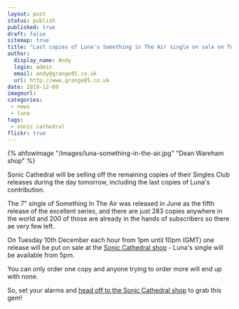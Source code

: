```yaml
---
layout: post
status: publish
published: true
draft: false
sitemap: true
title: "Last copies of Luna's Something in The Air single on sale on Tuesday"
author:
  display_name: Andy
  login: admin
  email: andy@grange85.co.uk
  url: http://www.grange85.co.uk
date: 2019-12-09
imageurl: 
categories:
 - news
 - luna
tags:
 - sonic cathedral
flickr: true
---
```

{% ahfowimage "/images/luna-something-in-the-air.jpg" "Dean Wareham shop" %}

Sonic Cathedral will be selling off the remaining copies of their Singles Club releases during the day tomorrow, including the last copies of Luna's contribution.

The 7" single of Something In The Air was released in June as the fifth release of the excellent series, and there are just 283 copies anywhere in the world and 200 of those are already in the hands of subscribers so there ae very few left.

On Tuesday 10th December each hour from 1pm until 10pm (GMT) one release will be put on sale at the [Sonic Cathedral shop](https://shop.soniccathedral.co.uk) - Luna's single will be available from 5pm.

You can only order one copy and anyone trying to order more will end up with none.

So, set your alarms and [head off to the Sonic Cathedral shop](https://shop.soniccathedral.co.uk) to grab this gem!